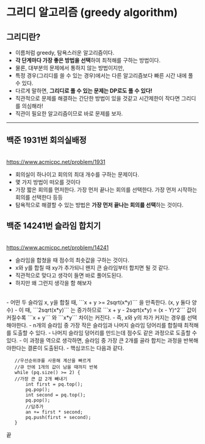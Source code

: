 # 그리디 알고리즘 (greedy algorithm)

## 그리디란?
- 이름처럼 greedy, 탐욕스러운 알고리즘이다.
- **각 단계마다 가장 좋은 방법을 선택**하여 최적해를 구하는 방법이다.
- 물론, 대부분의 문제에서 통하지 않는 방법이지만,
- 특정 경우(그리디를 쓸 수 있는 경우)에서는 다른 알고리즘보다 빠른 시간 내에 풀 수 있다.
- 다르게 말하면, **그리디로 풀 수 있는 문제는 DP로도 풀 수 있다!**
- 직관적으로 문제를 해결하는 간단한 방법이 있을 것같고 시간제한이 작다면 그리디를 의심해라!
- 직관이 필요한 알고리즘이므로 바로 문제를 보자.

---

## 백준 1931번 회의실배정
<br/><https://www.acmicpc.net/problem/1931>
- 회의실이 하나이고 회의의 최대 개수를 구하는 문제이다.
- 몇 가지 방법이 떠오를 것이다
- 가장 짧은 회의를 먼저한다. 가장 먼저 끝나는 회의를 선택한다. 가장 먼저 시작하는 회의를 선택한다 등등
- 탐욕적으로 해결할 수 있는 방법은 **가장 먼저 끝나는 회의를 선택**하는 것이다.


## 백준 14241번 슬라임 합치기
<br/><https://www.acmicpc.net/problem/14241>
 - 슬라임을 합쳤을 때 점수의 최솟값을 구하는 것이다.
 - x와 y를 합칠 때 xy가 추가되니 왠지 큰 슬라임부터 합치면 될 것 같다.
 - 직관적으로 맞다고 생각이 들면 바로 풀어도된다.
 - 하지만 왜 그런지 생각을 함 해보자
<br/>
- 어떤 두 슬라임 x, y을 합칠 때, ```x + y >= 2sqrt(x*y)``` 을 만족한다. (x, y 둘다 양수) 
- 이 때, ```2sqrt(x*y)``` 는 증가하므로 ```x + y - 2sqrt(x*y) = (x - Y)^2``` 값이 커질수록 ```x + y``` 와 ```x*y``` 차이는 커진다.
- 즉, x와 y의 차가 커지는 경우를 선택해야한다.
- n개의 슬라임 중 가장 작은 슬라임과 나머지 슬라임 덩어리를 합칠때 최적해를 도출할 수 있다.
- 나머지 슬라임 덩어리를 만드는데 점수도 같은 과정으로 도출할 수 있다.
- 이 과정을 역으로 생각하면, 슬라임 중 가장 큰 2개를 골라 합치는 과정을 반복해야한다는 결론이 도출된다.
- 핵심코드는 다음과 같다.
 
 ```
 	//우선순위큐를 사용해 계산을 빠르게
 	//큐 안에 1개의 값이 남을 때까지 반복
	while (pq.size() >= 2) {
  	//가장 큰 값 2개 빼내기
		int first = pq.top();
		pq.pop();
		int second = pq.top();
		pq.pop();
    	//답추가
		an += first * second;
		pq.push(first + second);
	}
```

끝
 

